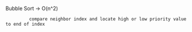 Bubble Sort -> O(n^2)
			 
			 compare neighbor index and locate high or low priority value to end of index